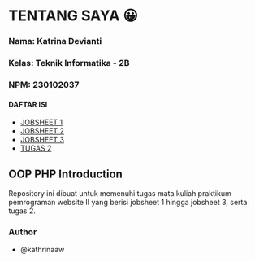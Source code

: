# TENTANG SAYA :grinning:
### Nama: Katrina Devianti
### Kelas: Teknik Informatika - 2B
### NPM: 230102037
#### DAFTAR ISI
- [JOBSHEET 1](https://github.com/kathrinaaw/Praktikum_Pemrograman_WEB_2/tree/main/JOBSHEET-1)
- [JOBSHEET 2](https://github.com/kathrinaaw/Praktikum_Pemrograman_WEB_2/tree/main/JOBSHEET-2)
- [JOBSHEET 3](https://github.com/kathrinaaw/Praktikum_Pemrograman_WEB_2/tree/main/JOBSHEET-3)
- [TUGAS 2](https://github.com/kathrinaaw/Praktikum_Pemrograman_WEB_2/tree/main/TUGAS_2)
## OOP PHP Introduction
Repository ini dibuat untuk memenuhi tugas mata kuliah praktikum pemrograman website II yang berisi jobsheet 1 hingga jobsheet 3, serta tugas 2.

### Author
- @kathrinaaw
